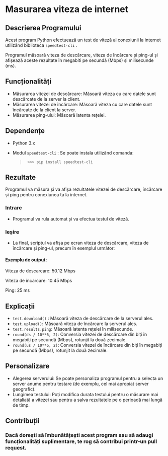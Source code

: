 # Masurarea viteza de internet
## Descrierea Programului
Acest program Python efectuează un test de viteză al conexiunii la internet utilizând biblioteca `speedtest-cli` . 

Programul măsoară viteza de descărcare, viteza de încărcare și ping-ul și afișează aceste rezultate în megabiti pe secundă (Mbps) și milisecunde (ms).

## Funcționalități
* Măsurarea vitezei de descărcare: Măsoară viteza cu care datele sunt descărcate de la server la client.
* Măsurarea vitezei de încărcare: Măsoară viteza cu care datele sunt încărcate de la client la server.
* Măsurarea ping-ului: Măsoară latenta rețelei.

## Dependențe
* Python 3.x
* Modul `speedtest-cli` : Se poate instala utilizând comanda:

  > ` >>> pip install speedtest-cli` 

## Rezultate
Programul va măsura și va afișa rezultatele vitezei de descărcare, încărcare și ping pentru conexiunea ta la internet.

###  Intrare 
* Programul va rula automat și va efectua testul de viteză.

###  Ieșire 
* La final, scriptul va afișa pe ecran viteza de descărcare, viteza de încărcare și ping-ul, precum în exemplul următor:
  

 #### Exemplu de output: 
 
Viteza de descarcare:  50.12 Mbps

Viteza de incarcare:  10.45 Mbps

Ping:  25 ms

## Explicații

* `test.download()` : Măsoară viteza de descărcare de la serverul ales.
* `test.upload()`: Măsoară viteza de încărcare la serverul ales.
* `test.results.ping`: Măsoară latenta rețelei în milisecunde.
* `round(ds / 10**6, 2)`: Conversia vitezei de descărcare din biți în megabiți pe secundă (Mbps), rotunjit la două zecimale.
* `round(us / 10**6, 2)`: Conversia vitezei de încărcare din biți în megabiți pe secundă (Mbps), rotunjit la două zecimale.

## Personalizare
* Alegerea serverului: Se poate personaliza programul pentru a selecta un server anume pentru testare (de exemplu, cel mai apropiat server geografic).
* Lungimea testului: Poți modifica durata testului pentru o măsurare mai detaliată a vitezei sau pentru a salva rezultatele pe o perioadă mai lungă de timp.

## Contribuții
 ### Dacă dorești să îmbunătățești acest program sau să adaugi funcționalități suplimentare, te rog să contribui printr-un pull request.
